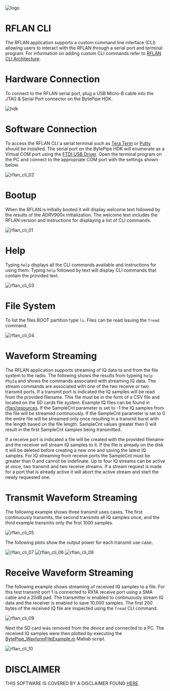 ![logo](../BytePipe_Logo.png)

# RFLAN CLI

The RFLAN application supports a custom command line interface (CLI) allowing users to interact with the RFLAN through a serial port and terminal program.  For information on adding custom CLI commands refer to [RFLAN CLI Architecture](../Architecture/Architecture.md#rflcli).

# Hardware Connection

To connect to the RFLAN serial port, plug a USB Micro-B cable into the JTAG & Serial Port connector on the BytePipe HDK.

![hdk](../hdk/hdk.png)

# Software Connection

To access the RFLAN CLI a serial terminal such as [Tera Term](https://osdn.net/projects/ttssh2/releases/) or [Putty](https://www.chiark.greenend.org.uk/~sgtatham/putty/latest.html) should be installed.  The serial port on the BytePipe HDK will enumerate as a Virtual COM port using the [FTDI USB Driver](https://ftdichip.com/drivers/). Open the terminal program on the PC and connect to the appropriate COM port with the settings shown below.

![rflan_cli_02](rflan_cli_02.png)

# Bootup

When the RFLAN is initially booted it will display welcome text followed by the results of the ADRV900x initialization.  The welcome text includes the RFLAN version and instructions for displaying a list of CLI commands.

![rflan_cli_01](rflan_cli_01.png)

# Help

Typing `help` displays all the CLI commands available and instructions for using them.  Typing `help` followed by text will display CLI commands that contain the provided text.

![rflan_cli_03](rflan_cli_03.png)

# File System

To list the files BOOT partition type `ls`.  Files can be read issuing the `fread` command.  

![rflan_cli_04](rflan_cli_04.png)


# Waveform Streaming

The RFLAN application supports streaming of IQ data to and from the file system to the radio.  The following shows the results from typeing `help PhyIq` and shows the commands associated with streaming IQ data.  The stream commands are associated with one of the two receive or two transmit ports.  If a transmit port is indicated the IQ samples will be read from the provided filename.  This file must be in the form of a CSV file and located on the SD cards file system.  Example IQ files can be found in [rflan/resources](https://github.com/NextGenRF-Design-Inc/bytepipe_sdk/tree/main/rflan/resources).  If the SampleCnt parameter is set to -1 the IQ samples from the file will be streamed continuously.  If the SampleCnt parameter is set to 0 the entire file will be streamed only once resulting in a transmit burst with the length based on the file length.  SampleCnt values greater then 0 will result in the first SampleCnt samples being transmitted.

If a receive port is indicated a file will be created with the provided filename and the receiver will stream IQ samples to it.  If the file is already on the disk it will be deleted before creating a new one and saving the latest IQ samples.  For IQ streaming from receive ports the SampleCnt must be greater than 0 and cannot be indefinate.  Up to four IQ streams can be active at once, two transmit and two receive streams.  If a stream request is made for a port that is already active it will abort the active stream and start the newly requested one.  

# Transmit Waveform Streaming

The following example shows three transmit uses cases.  The first continuously transmits, the second transmits all IQ samples once, and the third example transmits only the first 1000 samples.  

![rflan_cli_05](rflan_cli_05.png)

The following plots show the output power for each transmit use case.

![rflan_cli_07](rflan_cli_07.png)
![rflan_cli_06](rflan_cli_06.png)
![rflan_cli_08](rflan_cli_08.png)

# Receive Waveform Streaming

The following example shows streaming of received IQ samples to a file.  For this test transmit port 1 is connected to RX1A receive port using a SMA cable and a 20dB pad.  The transmitter is enabled to continuously stream IQ data and the receiver is enabled to save 10,000 samples.  The first 200 bytes of the received IQ file are inspected using the `fread` CLI command.  

![rflan_cli_09](rflan_cli_09.png)

Next the SD card was removed from the device and connected to a PC.  The received IQ samples were then plotted by executing the [BytePipe_WavformFileExample.m](https://github.com/NextGenRF-Design-Inc/bytepipe_sdk/tree/main/matlab) Matlab script.

![rflan_cli_10](rflan_cli_10.png)

# DISCLAIMER

THIS SOFTWARE IS COVERED BY A DISCLAIMER FOUND [HERE](../../DISCLAIMER.md).
